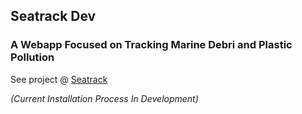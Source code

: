 ## Seatrack Dev

### A Webapp Focused on Tracking Marine Debri and Plastic Pollution

See project @ [Seatrack](https://seatrack-dev.vercel.app/)

_(Current Installation Process In Development)_
